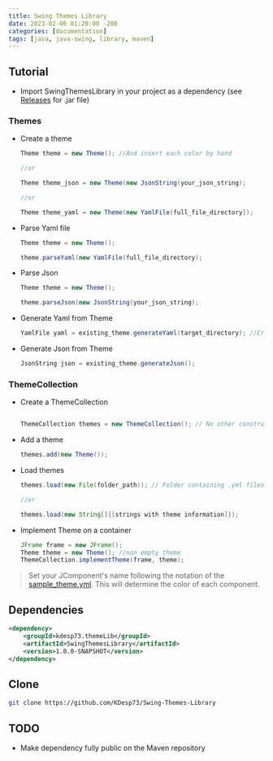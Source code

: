 ```yaml
---
title: Swing Themes Library
date: 2023-02-06 01:20:00 -200
categories: [documentation] 
tags: [java, java-swing, library, maven]
---
```


## Tutorial

* Import SwingThemesLibrary in your project as a dependency (see [Releases](https://github.com/KDesp73/Swing-Themes-Library/releases) for .jar file)

### Themes

* Create a theme

  ```java
  Theme theme = new Theme(); //And insert each color by hand

  //or

  Theme theme_json = new Theme(new JsonString(your_json_string);

  //or

  Theme theme_yaml = new Theme(new YamlFile(full_file_directory]);
  ```

* Parse Yaml file

  ```java
  Theme theme = new Theme();
  
  theme.parseYaml(new YamlFile(full_file_directory);
  ```

* Parse Json

  ```java
  Theme theme = new Theme();
  
  theme.parseJson(new JsonString(your_json_string);
  ```
  
* Generate Yaml from Theme

  ```java
  YamlFile yaml = existing_theme.generateYaml(target_directory); //Creates .yml file in [targer directory]
  ```
  
* Generate Json from Theme

  ```java
  JsonString json = existing_theme.generateJson();
  ```
  
### ThemeCollection

* Create a ThemeCollection

  ```java
  
  ThemeCollection themes = new ThemeCollection(); // No other constructor exists
  ```
  
* Add a theme

  ```java
  themes.add(new Theme());
  ```
  
* Load themes

  ```java
  themes.load(new File(folder_path)); // Folder containing .yml files with wanted themes
  
  //or
  
  themes.load(new String[]{[strings with theme information]});
  ```
  
* Implement Theme on a container

  ```java
  JFrame frame = new JFrame();
  Theme theme = new Theme(); //non empty theme
  ThemeCollection.implementTheme(frame, theme);
  ```

> Set your JComponent's name following the notation of the [sample_theme.yml](https://github.com/KDesp73/Swing-Themes-Library/blob/main/Samples/sample_theme.yml). This will determine the color of each component.

## Dependencies

```xml
<dependency>
    <groupId>kdesp73.themeLib</groupId>
    <artifactId>SwingThemesLibrary</artifactId>
    <version>1.0.0-SNAPSHOT</version>
</dependency>
```

## Clone

```bash
git clone https://github.com/KDesp73/Swing-Themes-Library
```

## TODO

* Make dependency fully public on the Maven repository
